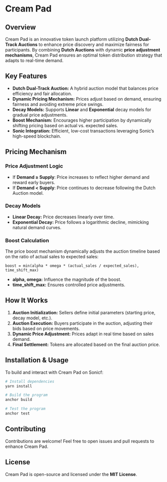 # Cream Pad

## Overview
Cream Pad is an innovative token launch platform utilizing **Dutch Dual-Track Auctions** to enhance price discovery and maximize fairness for participants. By combining **Dutch Auctions** with dynamic **price adjustment mechanisms**, Cream Pad ensures an optimal token distribution strategy that adapts to real-time demand.

## Key Features
- **Dutch Dual-Track Auction:** A hybrid auction model that balances price efficiency and fair allocation.
- **Dynamic Pricing Mechanism:** Prices adjust based on demand, ensuring fairness and avoiding extreme price swings.
- **Decay Models:** Supports **Linear** and **Exponential** decay models for gradual price adjustments.
- **Boost Mechanism:** Encourages higher participation by dynamically shifting pricing based on actual vs. expected sales.
- **Sonic Integration:** Efficient, low-cost transactions leveraging Sonic’s high-speed blockchain.

## Pricing Mechanism
### **Price Adjustment Logic**
- If **Demand ≥ Supply**: Price increases to reflect higher demand and reward early buyers.
- If **Demand < Supply**: Price continues to decrease following the Dutch Auction model.

### **Decay Models**
- **Linear Decay:** Price decreases linearly over time.
- **Exponential Decay:** Price follows a logarithmic decline, mimicking natural demand curves.

### **Boost Calculation**
The price boost mechanism dynamically adjusts the auction timeline based on the ratio of actual sales to expected sales:

```
boost = min(alpha * omega * (actual_sales / expected_sales), time_shift_max)
```
- **alpha, omega:** Influence the magnitude of the boost.
- **time_shift_max:** Ensures controlled price adjustments.

## How It Works
1. **Auction Initialization:** Sellers define initial parameters (starting price, decay model, etc.).
2. **Auction Execution:** Buyers participate in the auction, adjusting their bids based on price movements.
3. **Dynamic Price Adjustment:** Prices adapt in real time based on sales demand.
4. **Final Settlement:** Tokens are allocated based on the final auction price.

## Installation & Usage
To build and interact with Cream Pad on Sonicf:

```sh
# Install dependencies
yarn install

# Build the program
anchor build

# Test the program
anchor test
```

## Contributing
Contributions are welcome! Feel free to open issues and pull requests to enhance Cream Pad.

## License
Cream Pad is open-source and licensed under the **MIT License**.

